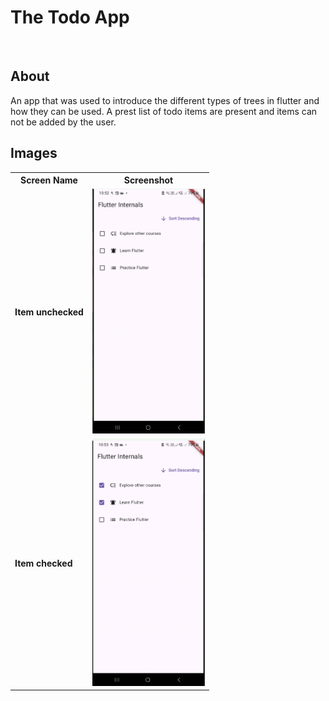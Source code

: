 # The Todo App
<br />

## About
An app that was used to introduce the different types of trees in flutter and how they can be used. A prest list of todo items are present and items can not be added by the user.

## Images
<table>
  <tr>
    <th>Screen Name</th>
    <th>Screenshot</th>
  </tr>
  <tr>
    <td><strong>Item unchecked</strong></td>
    <td><img src="screenshots/todo_app_unchecked.png"  width="180"></td>
  </tr>
  <tr>
    <td><strong>Item checked</strong></td>
    <td><img src="screenshots/todo_app_checked.png"  width="180"></td>
  </tr>
</table>
